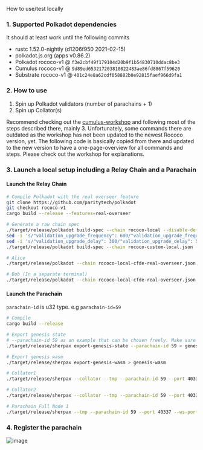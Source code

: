 How to use/test locally

### 1. Supported Polkadot dependencies

It should at least work until the following commits

-   rustc 1.52.0-nightly (d1206f950 2021-02-15)
-   polkadot.js.org (apps v0.86.2)
-   Polkadot rococo-v1 @ `f3e2cbf49f179104d20b9f1b54830710ddac8be3`
-   Cumulus rococo-v1 @ `9d89ed653217203810822483ae86fd8867f59620`
-   Substrate rococo-v1  @ `401c24e8a62cdf058882b0e92815faef966d9fa1`

### 2. How to use

1. Spin up Polkadot validators (number of parachains + 1)
2. Spin up Collator(s)

Recommend checking out the [cumulus-workshop](https://substrate.dev/cumulus-workshop/#/3-parachains/1-launch) and following most of the steps described there, mainly 3.
Unfortunately, some commands there are outdated as the workshop has not been updated to the newest Rococo version, yet.
The following code is basically copied from there and updated to the new version to have a one-page-overview for all commands and steps.
Please check out the workshop for explanations.

### 3. Launch a local setup including a Relay Chain and a Parachain

#### Launch the Relay Chain

```bash
# Compile Polkadot with the real overseer feature
git clone https://github.com/paritytech/polkadot
git checkout rococo-v1
cargo build --release --features=real-overseer

# Generate a raw chain spec
./target/release/polkadot build-spec --chain rococo-local --disable-default-bootnode > rococo-custom-local.json
sed -i 's/"validation_upgrade_frequency": 600/"validation_upgrade_frequency": 10/g' rococo-custom-local.json
sed -i 's/"validation_upgrade_delay": 300/"validation_upgrade_delay": 5/g' rococo-custom-local.json
./target/release/polkadot build-spec --chain rococo-custom-local.json --disable-default-bootnode --raw > rococo-local-cfde-real-overseer.json

# Alice
./target/release/polkadot --chain rococo-local-cfde-real-overseer.json --alice --tmp

# Bob (In a separate terminal)
./target/release/polkadot --chain rococo-local-cfde-real-overseer.json --bob --tmp --port 30334
```

#### Launch the Parachain
`parachain-id` is u32 type. 
e.g `parachain-id=59`

```bash
# Compile
cargo build --release

# Export genesis state
# --parachain-id 59 as an example that can be chosen freely. Make sure to everywhere use the same parachain id
./target/release/sherpax export-genesis-state --parachain-id 59 > genesis-state

# Export genesis wasm
./target/release/sherpax export-genesis-wasm > genesis-wasm

# Collator1
./target/release/sherpax --collator --tmp --parachain-id 59 --port 40335 --ws-port 9946 -- --execution wasm --chain ../polkadot/rococo-local-cfde-real-overseer.json --port 30335

# Collator2
./target/release/sherpax --collator --tmp --parachain-id 59 --port 40336 --ws-port 9947 -- --execution wasm --chain ../polkadot/rococo-local-cfde-real-overseer.json --port 30336

# Parachain Full Node 1
./target/release/sherpax --tmp --parachain-id 59 --port 40337 --ws-port 9948 -- --execution wasm --chain ../polkadot/rococo-local-cfde-real-overseer.json --port 30337
```

### 4. Register the parachain
![image](https://user-images.githubusercontent.com/2915325/99548884-1be13580-2987-11eb-9a8b-20be658d34f9.png)

